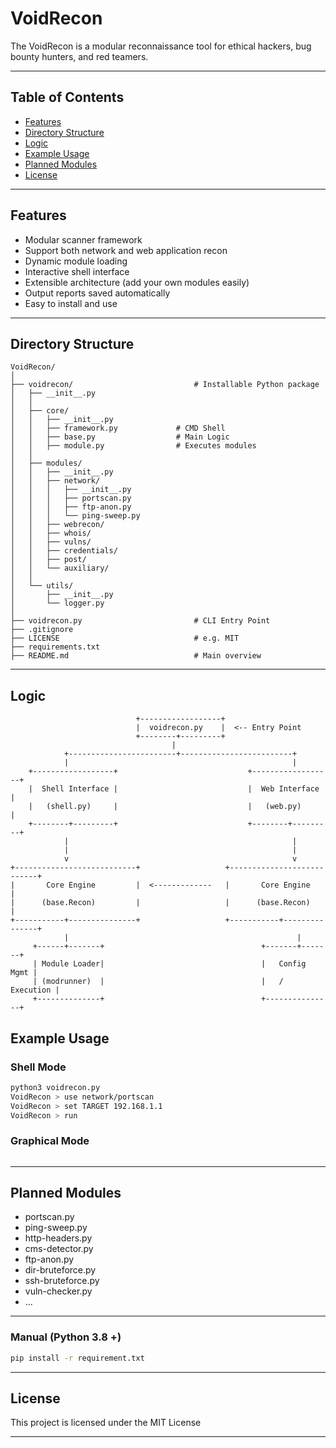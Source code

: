 # VoidRecon


The VoidRecon is a modular reconnaissance tool for ethical hackers, bug bounty hunters, and red teamers.

---

## Table of Contents

- [Features](#features)
- [Directory Structure](#directory-structure)
- [Logic](#logic)
- [Example Usage](#example-usage)
- [Planned Modules](#planned-modules)
- [License](#license)

---

## Features

- Modular scanner framework
- Support both network and web application recon
- Dynamic module loading
- Interactive shell interface
- Extensible architecture (add your own modules easily)
- Output reports saved automatically
- Easy to install and use

---

## Directory Structure

```
VoidRecon/
│
├── voidrecon/                           # Installable Python package
│   ├── __init__.py
│   │
│   ├── core/
│   │   ├── __init__.py
│   │   ├── framework.py             # CMD Shell
│   │   ├── base.py                  # Main Logic
│   │   ├── module.py                # Executes modules
│   │
│   ├── modules/
│   │   ├── __init__.py
│   │   ├── network/
│   │   │   ├── __init__.py
│   │   │   ├── portscan.py
│   │   │   ├── ftp-anon.py
│   │   │   └── ping-sweep.py
│   │   ├── webrecon/
│   │   ├── whois/
│   │   ├── vulns/
│   │   ├── credentials/
│   │   ├── post/
│   │   └── auxiliary/
│   │
│   └── utils/
│       ├── __init__.py
│       └── logger.py
│
├── voidrecon.py                         # CLI Entry Point
├── .gitignore
├── LICENSE                              # e.g. MIT
├── requirements.txt
├── README.md                            # Main overview

```

---


## Logic

```
                            +------------------+
                            |  voidrecon.py    |  <-- Entry Point
                            +--------+---------+
                                    |
            +------------------------+-------------------------+
            |                                                  |
    +------------------+                             +------------------+
    |  Shell Interface |                             |  Web Interface   |
    |   (shell.py)     |                             |   (web.py)       |
    +--------+---------+                             +--------+---------+
            |                                                  |
            |                                                  |
            v                                                  v
+---------------------------+                   +---------------------------+
|       Core Engine         |  <-------------   |       Core Engine         |
|      (base.Recon)         |                   |      (base.Recon)         |
+-----------+---------------+                   +-----------+---------------+
            |                                                   |
     +------+-------+                                   +-------+-------+
     | Module Loader|                                   |   Config Mgmt |
     | (modrunner)  |                                   |   / Execution |
     +--------------+                                   +---------------+

```


## Example Usage

### Shell Mode

```bash
python3 voidrecon.py
VoidRecon > use network/portscan
VoidRecon > set TARGET 192.168.1.1
VoidRecon > run
```

### Graphical Mode

```
```

---

## Planned Modules

- portscan.py
- ping-sweep.py
- http-headers.py
- cms-detector.py
- ftp-anon.py
- dir-bruteforce.py
- ssh-bruteforce.py
- vuln-checker.py
- ... 

--- 


### Manual (Python 3.8 +)

```bash
pip install -r requirement.txt
```

---

## License

This project is licensed under the MIT License

---

